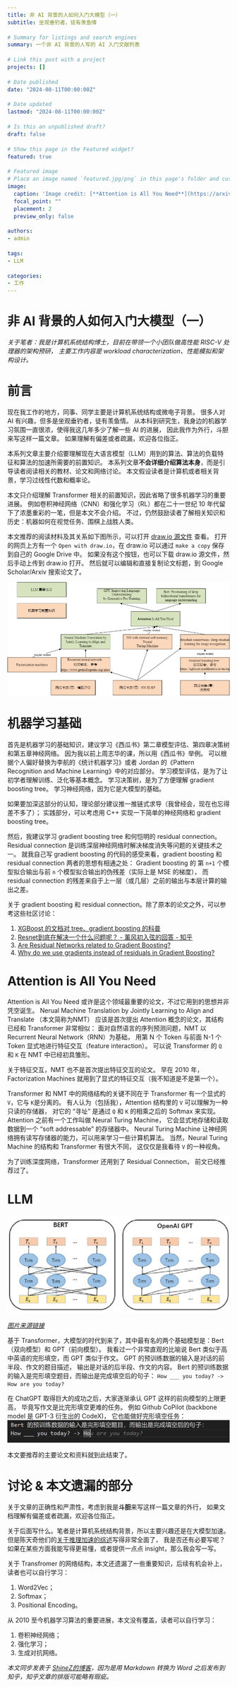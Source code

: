 ```yaml
---
title: 非 AI 背景的人如何入门大模型（一）
subtitle: 坐观垂钓者，徒有羡鱼情

# Summary for listings and search engines
summary: 一个非 AI 背景的人写的 AI 入门文献列表

# Link this post with a project
projects: []

# Date published
date: "2024-08-11T00:00:00Z"

# Date updated
lastmod: "2024-08-11T00:00:00Z"

# Is this an unpublished draft?
draft: false

# Show this page in the Featured widget?
featured: true

# Featured image
# Place an image named `featured.jpg/png` in this page's folder and customize its options here.
image:
  caption: 'Image credit: [**Attention is All You Need**](https://arxiv.org/html/1706.03762v7)'
  focal_point: ""
  placement: 2
  preview_only: false

authors:
- admin

tags:
- LLM

categories:
- 工作
---
```


# 非 AI 背景的人如何入门大模型（一）

*关于笔者：我是计算机系统结构博士，目前在带领一个小团队做高性能 RISC-V 处理器的架构预研，
主要工作内容是 workload characterization、性能模拟和架构设计。*

# 前言

现在我工作的地方，同事、同学主要是计算机系统结构或微电子背景。
很多人对 AI 有兴趣，但多是坐观垂钓者，徒有羡鱼情。
从本科到研究生，我身边的机器学习氛围一直很浓，使得我这几年多少了解一些 AI 的进展，
因此我作为外行，斗胆来写这样一篇文章。
如果理解有偏差或者疏漏，欢迎各位指正。

本系列文章主要介绍要理解现在大语言模型（LLM）用到的算法、算法的负载特征和算法的加速所需要的前置知识。
本系列文章**不会详细介绍算法本身**，而是引导读者阅读相关的教材、论文和网络讨论。
本文假设读者是计算机或者相关背景，学习过线性代数和概率论。

本文只介绍理解 Transformer 相关的前置知识，因此省略了很多机器学习的重要进展。
例如卷积神经网络（CNN）和强化学习（RL）都在二十一世纪 10 年代留下了浓墨重彩的一笔，但是本文不会介绍。
不过，仍然鼓励读者了解相关知识和历史：机器如何在视觉任务、围棋上战胜人类。

本文推荐的阅读材料及其关系如下图所示，可以打开 [draw.io 源文件](https://tinyurl.com/24opnno9) 查看。
打开的网页上方有一个 `Open with draw.io`，在 draw.io 可以通过 `make a copy` 保存到自己的 Google Drive 中。
如果没有这个按钮，也可以下载 draw.io 源文件，然后手动上传到 draw.io 打开。
然后就可以编辑和直接复制论文标题，到 Google Scholar/Arxiv 搜索论文了。

![](./llm-primer-1.png)


# 机器学习基础

首先是机器学习的基础知识，建议学习《西瓜书》第二章模型评估、第四章决策树和第五章神经网络。
因为我以前上周志华的课，所以用《西瓜书》举例。
可以根据个人偏好替换为李航的《统计机器学习》或者 Jordan 的《Pattern Recognition and Machine Learning》中的对应部分。
学习模型评估，是为了让初学者理解训练、泛化等基本概念。
学习决策树，是为了方便理解 gradient boosting tree。
学习神经网络，因为它是大模型的基础。

如果要加深这部分的认知，理论部分建议推一推链式求导（我曾经会，现在也忘得差不多了）；
实践部分，可以考虑用 C++ 实现一下简单的神经网络和 gradient boosting tree。

然后，我建议学习 gradient boosting tree 和何恺明的 residual connection。
Residual connection 是训练深层神经网络时解决梯度消失等问题的关键技术之一。
就我自己写 gradient boosting 的代码的感受来看，gradient boosting 和 residual connection 两者的思想有相通之处：
Gradient boosting 的 第 `n+1` 个模型拟合输出与前 `n` 个模型拟合输出的伪残差（实际上是 MSE 的梯度），
而 residual connection 的残差来自于上一层（或几层）之前的输出与本层计算的输出之差。

关于 gradient boosting 和 residual connection。除了原本的论文之外，可以参考这些社区讨论：
1) [XGBoost 的文档对 tree、gradient boosting 的科普](https://xgboost.readthedocs.io/en/stable/tutorials/model.html)
2) [Resnet到底在解决一个什么问题呢？ - 薰风初入弦的回答 - 知乎](https://www.zhihu.com/question/64494691/answer/786270699)
3) [Are Residual Networks related to Gradient Boosting?](https://stats.stackexchange.com/a/349987)
4) [Why do we use gradients instead of residuals in Gradient Boosting?](https://datascience.stackexchange.com/questions/31609/why-do-we-use-gradients-instead-of-residuals-in-gradient-boosting)


# Attention is All You Need

Attention is All You Need 或许是这个领域最重要的论文，不过它用到的思想并非凭空诞生。
Nerual Machine Translation by Jointly Learning to Align and Translate （本文简称为NMT）
应该是首次提出 Attention 概念的论文，其结构已经和 Transformer 非常相似：
面对自然语言的序列预测问题，NMT 以 Recurrent Neural Network（RNN）为基础，
用第 N 个 Token 与前面 N-1 个 Token 显式地进行特征交互（feature interaction）。
可以说 Transformer 的 `Q` 和 `K` 在 NMT 中已经初具雏形。

关于特征交互，NMT 也不是首次提出特征交互的论文。
早在 2010 年，Factorization Machines 就用到了显式的特征交互（我不知道是不是第一个）。

Transformer 和 NMT 中的网络结构的关键不同在于
Transformer 有一个显式的 `V`，它与 `K`是分离的。
有人认为（包括我），Attention 结构里的 `V` 可以理解为一种只读的存储器，
对它的 “寻址” 是通过 `Q` 和 `K` 的相乘之后的 Softmax 来实现。
Attention 之前有一个工作叫做 Neural Turing Machine，
它会显式地存储和读取数据到一个 “soft addressable” 的存储器中。
Neural Turing Machine 让神经网络拥有读写存储器的能力，可以用来学习一些计算机算法。
当然，Neural Turing Machine 的结构和 Transformer 有很大不同，
这仅仅是我看待 `V` 的一种视角。

为了训练深度网络，Transformer 还用到了 Residual Connection，
前文已经推荐过了。

# LLM

![](./bert-vs-gpt.png)

*[图片来源链接](https://www.researchgate.net/publication/354908597_BERT_Pre-training_Acceleration_Algorithm_Based_on_MASK_Mechanism)*

基于 Transformer，大模型的时代到来了，其中最有名的两个基础模型是：Bert （双向模型）和 GPT（前向模型）。
我看过一个非常直观的比喻说 Bert 类似于高中英语的完形填空，而 GPT 类似于作文。
GPT 的预训练数据的输入是对话的前半段、作文的题目描述，
输出是对话的后半段、作文的内容。
Bert 的预训练数据的输入是完形填空题目，而输出是完成填空后的句子：
`How ___ you today? -> How are you today?`


在 ChatGPT 取得巨大的成功之后，大家逐渐承认 GPT 这样的前向模型的上限更高，
毕竟写作文是比完形填空更难的任务。
例如 Github CoPilot (backbone model 是 GPT-3 衍生出的 CodeX)，
它也能做好完形填空任务：
![](./decoder-stronger-than-encoder.png)

本文要推荐的主要论文和资料就到此结束了。

# 讨论 & 本文遗漏的部分

关于文章的正确性和严肃性，考虑到我是**斗胆**来写这样一篇文章的外行，
如果文档理解有偏差或者疏漏，欢迎各位指正。

关于后面写什么。笔者是计算机系统结构背景，所以主要兴趣还是在大模型加速。
但是陈天奇他们的[关于推理加速的综述](https://arxiv.org/pdf/2312.15234)写得非常全面了，
我是否还有必要写呢？如果在某些方面我能写得更易懂，或者提供一点点 insight，那么我会写一写。

关于 Transfromer 的网络结构，本文还遗漏了一些重要知识，后续有机会补上，读者也可以自行学习：
1) Word2Vec；
2) Softmax；
3) Positional Encoding。

从 2010 至今机器学习算法的重要进展，本文没有覆盖，读者可以自行学习：
1) 卷积神经网络；
2) 强化学习；
3) 生成对抗网络。


*本文同步发表于 [ShineZ的博客](https://shinezyy.github.io/ArchShineZ/post/llm-for-non-ai-guys/)，因为是用 Markdown 转换为 Word 之后发布到知乎，知乎文章的排版可能略有瑕疵。*